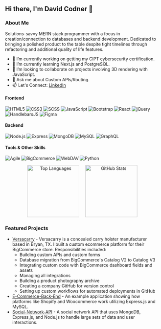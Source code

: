 ## Hi there, I'm David Codner 👋

### About Me

Solutions-savvy MERN stack programmer with a focus in creation/connection to databases and backend development. Dedicated to bringing a polished product to the table despite tight timelines through refactoring and additional quality of life features.

- 🔭 I’m currently working on getting my CIPT cybersecurity certification.
- 🌱 I’m currently learning Next.js and PostgreSQL.
- 👯 I’m looking to collaborate on projects involving 3D rendering with JavaScript.
- 💬 Ask me about Custom APIs/Routing.
- 📫 Let's Connect: [LinkedIn](https://www.linkedin.com/in/david-codner-008483251/)

#### Frontend
![HTML5](https://img.shields.io/badge/HTML5-E34F26?style=for-the-badge&logo=html5&logoColor=white)
![CSS3](https://img.shields.io/badge/CSS3-1572B6?style=for-the-badge&logo=css3&logoColor=white)
![SCSS](https://img.shields.io/badge/SCSS-CC6699?style=for-the-badge&logo=sass&logoColor=white)
![JavaScript](https://img.shields.io/badge/JavaScript-F7DF1E?style=for-the-badge&logo=javascript&logoColor=black)
![Bootstrap](https://img.shields.io/badge/Bootstrap-563D7C?style=for-the-badge&logo=bootstrap&logoColor=white)
![React](https://img.shields.io/badge/React-61DAFB?style=for-the-badge&logo=react&logoColor=black)
![jQuery](https://img.shields.io/badge/jQuery-0769AD?style=for-the-badge&logo=jquery&logoColor=white)
![HandlebarsJS](https://img.shields.io/badge/Handlebars.js-f0772b?style=for-the-badge&logo=handlebarsdotjs&logoColor=white)
![Figma](https://img.shields.io/badge/Figma-F24E1E?style=for-the-badge&logo=figma&logoColor=white)

#### Backend
![Node.js](https://img.shields.io/badge/Node.js-339933?style=for-the-badge&logo=nodedotjs&logoColor=white)
![Express](https://img.shields.io/badge/Express.js-404D59?style=for-the-badge&logo=express&logoColor=white)
![MongoDB](https://img.shields.io/badge/MongoDB-4EA94B?style=for-the-badge&logo=mongodb&logoColor=white)
![MySQL](https://img.shields.io/badge/MySQL-4479A1?style=for-the-badge&logo=mysql&logoColor=white)
![GraphQL](https://img.shields.io/badge/GraphQL-E10098?style=for-the-badge&logo=graphql&logoColor=white)

#### Tools & Other Skills
![Agile](https://img.shields.io/badge/Agile-000000?style=for-the-badge&logo=agile&logoColor=white)
![BigCommerce](https://img.shields.io/badge/BigCommerce-0A0A0A?style=for-the-badge&logo=bigcommerce&logoColor=white)
![WebDAV](https://img.shields.io/badge/WebDAV-0058a3?style=for-the-badge&logo=webdav&logoColor=white)
![Python](https://img.shields.io/badge/Python-3776AB?style=for-the-badge&logo=python&logoColor=white)

<div align="center">
  <div>
    <img height="170em" src="https://github-readme-stats.vercel.app/api/top-langs/?username=dcodner24&layout=compact&theme=calm&hide_border=true" alt="Top Languages" /> &nbsp;&nbsp;&nbsp;
    <img height="170em" src="https://github-readme-stats.vercel.app/api?username=dcodner24&show_icons=true&theme=calm&hide_border=true" alt="GitHub Stats" />
  </div>
</div>

### Featured Projects

- [Versacarry](https://www.versacarry.com) - Versacarry is a concealed carry holster manufacturer based in Bryan, TX. I built a custom ecommerce platform for their BigCommerce store. Responsibilities included:
  - Building custom APIs and custom forms
  - Database migration from BigCommerce's Catalog V2 to Catalog V3
  - Integrating custom code with BigCommerce dashboard fields and assets
  - Managing all integrations
  - Building a product photography archive
  - Creating a company GitHub for version control
  - Setting up custom workflows for automated deployments in GitHub
- [E-Commerce-Back-End](https://github.com/dcodner24/E-Commerce-Back-End) - An example application showing how platforms like Shopify and Woocommerce work utilizing Express.js and MySQL.
- [Social-Network-API](https://github.com/dcodner24/Social-Network-API) - A social network API that uses MongoDB, Express.js, and Node.js to handle large sets of data and user interactions.
